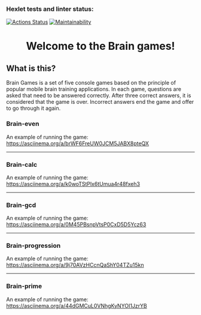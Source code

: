 ### Hexlet tests and linter status:
[![Actions Status](https://github.com/E1L2D/frontend-project-44/actions/workflows/hexlet-check.yml/badge.svg)](https://github.com/E1L2D/frontend-project-44/actions)
[![Maintainability](https://api.codeclimate.com/v1/badges/4393bb92ff072fbe0b4d/maintainability)](https://codeclimate.com/github/E1L2D/frontend-project-44/maintainability)

<h1 align="center">Welcome to the Brain games!</h1>

## What is this?

Brain Games is a set of five console games based on the principle of popular mobile brain training applications. In each game, questions are asked that need to be answered correctly. After three correct answers, it is considered that the game is over. Incorrect answers end the game and offer to go through it again.

### Brain-even
An example of running the game:
https://asciinema.org/a/brWF6FreUW0JCM5JABX8pteQX

---
### Brain-calc
An example of running the game:
https://asciinema.org/a/k0woTStPlx6tUmua4r48fxeh3

---
### Brain-gcd
An example of running the game:
https://asciinema.org/a/0M45PBsnpVtsP0CxD5D5Ycz63

---
### Brain-progression
An example of running the game:
https://asciinema.org/a/9j70AVzHCcnQaShY04TZu15kn

---
### Brain-prime
An example of running the game:
https://asciinema.org/a/44dGMCuL0VNhgKyNYOI1JzrYB
